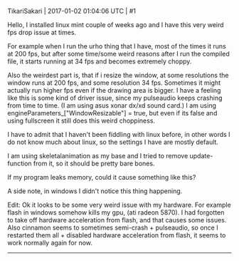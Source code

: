 TikariSakari | 2017-01-02 01:04:06 UTC | #1

Hello, I installed linux mint couple of weeks ago and I have this very weird fps drop issue at times.

For example when I run the urho thing that I have, most of the times it runs at 200 fps, but after some time/some weird reasons after I run the compiled file, it starts running at 34 fps and becomes extremely choppy. 

Also the weirdest part is, that if i resize the window, at some resolutions the window runs at 200 fps, and some resolution 34 fps. Sometimes it might actually run higher fps even if the drawing area is bigger. I have a feeling like this is some kind of driver issue, since my pulseaudio keeps crashing from time to time. (I am using asus xonar dx/xd sound card.) I am using engineParameters_["WindowResizable"] = true, but even if its false and using fullscreen it still does this weird choppiness.

I have to admit that I haven't been fiddling with linux before, in other words I do not know much about linux, so the settings I have are mostly default.

I am using skeletalanimation as my base and I tried to remove update-function from it, so it should be pretty bare bones.

If my program leaks memory, could it cause something like this?

A side note, in windows I didn't notice this thing happening.

Edit: Ok it looks to be some very weird issue with my hardware. For example flash in windows somehow kills my gpu, (ati radeon 5870). I had forgotten to take off hardware acceleration from flash, and that causes some issues. Also cinnamon seems to sometimes semi-crash + pulseaudio, so once I restarted them all + disabled hardware acceleration from flash, it seems to work normally again for now.

-------------------------

